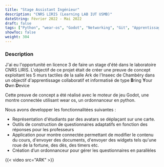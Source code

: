```yaml
---
title: "Stage Assistant Ingénieur"
description: "CNRS LIRIS (Learning LAB IUT USMB)"
dateString: Février 2022 - Mai 2022
draft: false
tags: ["Python", "wear-os", "Godot", "Networking", "Git", "Apprentissage collaboratif", "WebSocket"]
showToc: false
weight: 304
--- 
```


### Description
J'ai eu l'opportunité en licence 3 de faire un stage d'été dans le laboratoire CNRS LIRIS.
L'objectif de ce projet était de créer une preuve de concept exploitant les 5 murs tactiles de la salle Ark de l'Inseec de Chambéry dans un objectif d'apprentissage collaboratif et informatisé de type **B**ring **Y**our **O**wn **D**evice 

Cette preuve de concept a été réalisé avec le moteur de jeu Godot, une montre connectée utilisant wear os, un ordonnanceur en python.

Nous avons developper les fonctionnalitées suivantes :
- Représentation d'étudiants par des avatars se déplaçant sur une carte.
- Outils de construction de questionnaires adaptatifs en fonction des réponses pour les professeurs
- Application pour montre connectée permettant de modifier le contenu du cours, d'envoyer des documents, d'envoyer des widgets tels qu'une roue de la fortune, des dès, des timers etc.
- Création d’un ordonnanceur pour gérer les questionnaires en parallèles

{{< video src="ARK" >}}
